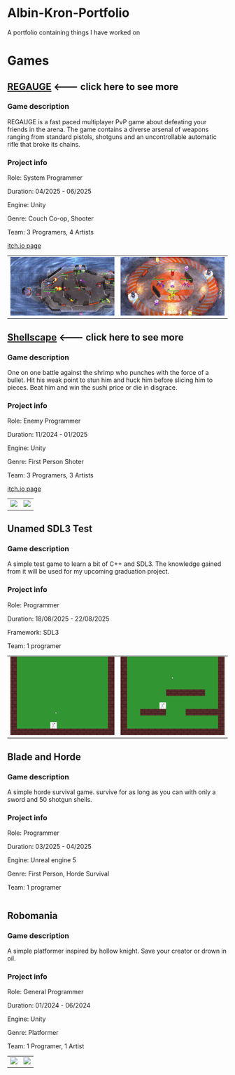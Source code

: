 # Albin-Kron-Portfolio
A portfolio containing things I have worked on
# Games
## [REGAUGE](https://github.com/Alkr04/Albin-Kron-Portfolio/blob/main/REGAUGE/READEME.md) <--- click here to see more

### Game description

REGAUGE is a fast paced multiplayer PvP game about defeating your friends in the arena. The game contains a diverse arsenal of weapons ranging from standard pistols, shotguns and an uncontrollable automatic rifle that broke its chains.

### Project info

Role: System Programmer

Duration: 04/2025 - 06/2025

Engine: Unity

Genre: Couch Co-op, Shooter

Team: 3 Programers, 4 Artists

[itch.io page](https://yrgo-game-creator.itch.io/regauge)

<table>
  <tr>
    <td><img src="REGAUGE/Gifs/4PlayerGameplay.gif" /></td>
    <td><img src="REGAUGE/Gifs/SpinnyPlate.gif" /></td>
  </tr>
</table>

## [Shellscape](https://github.com/Alkr04/Albin-Kron-Portfolio/blob/main/Shellscape/README.md) <--- click here to see more

### Game description

One on one battle against the shrimp who punches with the force of a bullet. Hit his weak point to stun him and huck him before slicing him to pieces. Beat him and win the sushi price or die in disgrace.

### Project info

Role: Enemy Programmer

Duration: 11/2024 - 01/2025

Engine: Unity

Genre: First Person Shoter

Team: 3 Programers, 3 Artists

[itch.io page](https://yrgo-game-creator.itch.io/shellscape)

<table>
  <tr>
    <td><img src="Shellscape/Gifs/Shellscape1.gif" /></td>
    <td><img src="Shellscape/Gifs/Shellscape2.gif" /></td>
  </tr>
</table>

## Unamed SDL3 Test

### Game description

A simple test game to learn a bit of C++ and SDL3. The knowledge gained from it will be used for my upcoming graduation project.

### Project info

Role: Programmer

Duration: 18/08/2025 - 22/08/2025

Framework: SDL3

Team: 1 programer

<table>
  <tr>
    <td><img src="Extra_Gifs/Unamed_SDL3_Test1.gif" /></td>
    <td><img src="Extra_Gifs/Unamed_SDL3_Test2.gif" /></td>
  </tr>
</table>

## Blade and Horde

### Game description

A simple horde survival game. survive for as long as you can with only a sword and 50 shotgun shells.

### Project info

Role: Programmer

Duration: 03/2025 - 04/2025

Engine: Unreal engine 5

Genre: First Person, Horde Survival

Team: 1 programer

<table>
  <tr>
    
  </tr>
</table>

## Robomania

### Game description

A simple platformer inspired by hollow knight. Save your creator or drown in oil.

### Project info

Role: General Programmer

Duration: 01/2024 - 06/2024

Engine: Unity

Genre: Platformer

Team: 1 Programer, 1 Artist

<table>
  <tr>
    <td><img src="Extra_Gifs/Robomania1.gif" /></td>
    <td><img src="Extra_Gifs/Robomania2.gif" /></td>
  </tr>
</table>
